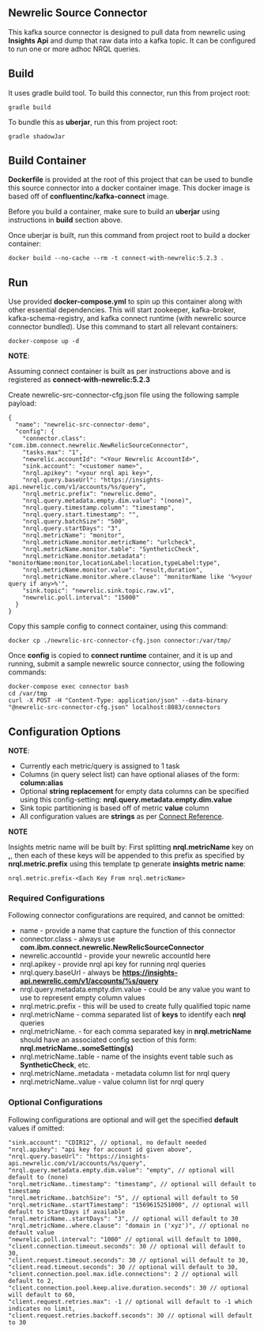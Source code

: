 ## Newrelic Source Connector
This kafka source connector is designed to pull data from newrelic using **Insights Api** and dump that raw data into a kafka topic. It can be configured to run one or more adhoc NRQL queries.

## Build
It uses gradle build tool. To build this connector, run this from project root:

    gradle build

To bundle this as **uberjar**, run this from project root:

    gradle shadowJar

## Build Container
**Dockerfile** is provided at the root of this project that can be used to bundle this source connector into a docker container image. This docker image is based off of **confluentinc/kafka-connect** image.

Before you build a container, make sure to build an **uberjar** using instructions in **build** section above.

Once uberjar is built, run this command from project root to build a docker container:


    docker build --no-cache --rm -t connect-with-newrelic:5.2.3 .

## Run
Use provided **docker-compose.yml** to spin up this container along with other essential dependencies. This will start zookeeper, kafka-broker, kafka-schema-registry, and kafka connect runtime (with newrelic source connector bundled). Use this command to start all relevant containers:

    docker-compose up -d
 
**NOTE**:

Assuming connect container is built as per instructions above and is registered as **connect-with-newrelic:5.2.3**


Create newrelic-src-connector-cfg.json file using the following sample payload:

    {
      "name": "newrelic-src-connector-demo",
      "config": {
     	"connector.class": "com.ibm.connect.newrelic.NewRelicSourceConnector",
     	"tasks.max": "1",
     	"newrelic.accountId": "<Your Newrelic AccountId>",
     	"sink.account": "<customer name>",
     	"nrql.apikey": "<your nrql api key>",
     	"nrql.query.baseUrl": "https://insights-api.newrelic.com/v1/accounts/%s/query",
     	"nrql.metric.prefix": "newrelic.demo",
     	"nrql.query.metadata.empty.dim.value": "(none)",
     	"nrql.query.timestamp.column": "timestamp",
     	"nrql.query.start.timestamp": "",
     	"nrql.query.batchSize": "500",
     	"nrql.query.startDays": "3",
     	"nrql.metricName": "monitor",
     	"nrql.metricName.monitor.metricName": "urlcheck",
     	"nrql.metricName.monitor.table": "SyntheticCheck",
     	"nrql.metricName.monitor.metadata": "monitorName:monitor,locationLabel:location,typeLabel:type",
     	"nrql.metricName.monitor.value": "result,duration",
     	"nrql.metricName.monitor.where.clause": "monitorName like '%<your query if any>%'",
     	"sink.topic": "newrelic.sink.topic.raw.v1",
     	"newrelic.poll.interval": "15000"
      }
    }

Copy this sample config to connect container, using this command:

    docker cp ./newrelic-src-connector-cfg.json connector:/var/tmp/

Once **config** is copied to **connect runtime** container, and it is up and running, submit a sample newrelic source connector, using the following commands:

    docker-compose exec connector bash
    cd /var/tmp
    curl -X POST -H "Content-Type: application/json" --data-binary "@newrelic-src-connector-cfg.json" localhost:8083/connectors


## Configuration Options

**NOTE**:

* Currently each metric/query is assigned to 1 task
* Columns (in query select list) can have optional aliases of the form: **column:alias**
* Optional **string replacement** for empty data columns can be specified using this config-setting: **nrql.query.metadata.empty.dim.value**
* Sink topic partitioning is based off of metric **value** column
* All configuration values are **strings** as per [Connect Reference](https://docs.confluent.io/current/connect/references/restapi.html#post--connectors).  

**NOTE**

Insights metric name will be built by:
First splitting **nrql.metricName** key on **,**, then each of these keys will be appended to this prefix as specified by **nrql.metric.prefix** using this template tp generate **insights metric name**:

    nrql.metric.prefix-<Each Key From nrql.metricName>

 
### Required Configurations
Following connector configurations are required, and cannot be omitted:
* name - provide a name that capture the function of this connector
* connector.class - always use **com.ibm.connect.newrelic.NewRelicSourceConnector**
* newrelic.accountId - provide your newrelic accountId here
* nrql.apikey - provide nrql api key for running nrql queries
* nrql.query.baseUrl - always be **https://insights-api.newrelic.com/v1/accounts/%s/query**
* nrql.query.metadata.empty.dim.value - could be any value you want to use to represent empty column values
* nrql.metric.prefix - this will be used to create fully qualified topic name
* nrql.metricName - comma separated list of **keys** to identify each **nrql** queries
* nrql.metricName.<keyName> - for each comma separated key in **nrql.metricName** should have an associated config section of this form: **nrql.metricName.<keyName>.someSetting(s)**
* nrql.metricName.<keyName>.table - name of the insights event table such as **SyntheticCheck**, etc.
* nrql.metricName.<keyName>.metadata - metadata column list for nrql query
* nrql.metricName.<keyName>.value - value column list for nrql query

### Optional Configurations
Following configurations are optional and will get the specified **default** values if omitted:

```
"sink.account": "CDIR12", // optional, no default needed
"nrql.apikey": "api key for account id given above",
"nrql.query.baseUrl": "https://insights-api.newrelic.com/v1/accounts/%s/query",
"nrql.query.metadata.empty.dim.value": "empty", // optional will default to (none) 
"nrql.metricName..timestamp": "timestamp", // optional will default to timestamp
"nrql.metricName..batchSize": "5", // optional will default to 50 
"nrql.metricName..startTimestamp": "1569615251000", // optional will default to StartDays if available
"nrql.metricName..startDays": "3", // optional will default to 30
"nrql.metricName..where.clause": "domain in ('xyz')", // optional no default value
"newrelic.poll.interval": "1000" // optional will default to 1000,
"client.connection.timeout.seconds": 30 // optional will default to 30,
"client.request.timeout.seconds": 30 // optional will default to 30,
"client.read.timeout.seconds": 30 // optional will default to 30,
"client.connection.pool.max.idle.connections": 2 // optional will default to 2,
"client.connection.pool.keep.alive.duration.seconds": 30 // optional will default to 60,
"client.request.retries.max": -1 // optional will default to -1 which indicates no limit,
"client.request.retries.backoff.seconds": 30 // optional will default to 30
```
